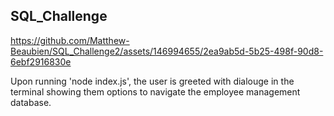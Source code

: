 ## SQL_Challenge

https://github.com/Matthew-Beaubien/SQL_Challenge2/assets/146994655/2ea9ab5d-5b25-498f-90d8-6ebf2916830e

Upon running 'node index.js', the user is greeted with dialouge in the terminal showing them options to navigate the employee management database.

